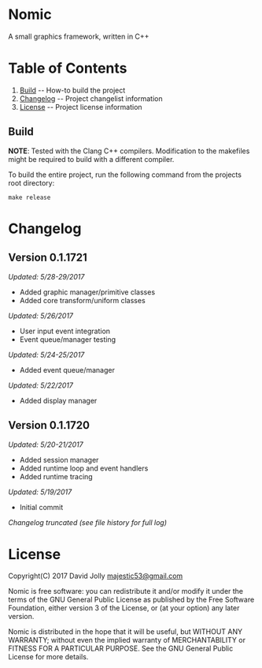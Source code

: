 Nomic
=====

A small graphics framework, written in C++

Table of Contents
=================

1. [Build](https://github.com/majestic53/nomic-alpha#build) -- How-to build the project
2. [Changelog](https://github.com/majestic53/nomic-alpha#changelog) -- Project changelist information
3. [License](https://github.com/majestic53/nomic-alpha#license) -- Project license information

Build
-----

__NOTE__: Tested with the Clang C++ compilers. Modification to the makefiles might be required to build with a different compiler.

To build the entire project, run the following command from the projects root directory:

```
make release
```

Changelog
=========

Version 0.1.1721
----------------
*Updated: 5/28-29/2017*

* Added graphic manager/primitive classes
* Added core transform/uniform classes

*Updated: 5/26/2017*

* User input event integration
* Event queue/manager testing

*Updated: 5/24-25/2017*

* Added event queue/manager

*Updated: 5/22/2017*

* Added display manager

Version 0.1.1720
----------------
*Updated: 5/20-21/2017*

* Added session manager
* Added runtime loop and event handlers
* Added runtime tracing

*Updated: 5/19/2017*

* Initial commit

*Changelog truncated (see file history for full log)*

License
=======

Copyright(C) 2017 David Jolly <majestic53@gmail.com>

Nomic is free software: you can redistribute it and/or modify
it under the terms of the GNU General Public License as published by
the Free Software Foundation, either version 3 of the License, or
(at your option) any later version.

Nomic is distributed in the hope that it will be useful,
but WITHOUT ANY WARRANTY; without even the implied warranty of
MERCHANTABILITY or FITNESS FOR A PARTICULAR PURPOSE.  See the
GNU General Public License for more details.
